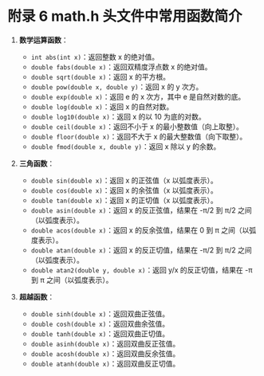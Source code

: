 # 附录 6 math.h 头文件中常用函数简介

1. **数学运算函数**：
    - `int abs(int x)`：返回整数 x 的绝对值。
    - `double fabs(double x)`：返回双精度浮点数 x 的绝对值。
    - `double sqrt(double x)`：返回 x 的平方根。
    - `double pow(double x, double y)`：返回 x 的 y 次方。
    - `double exp(double x)`：返回 e 的 x 次方，其中 e 是自然对数的底。
    - `double log(double x)`：返回 x 的自然对数。
    - `double log10(double x)`：返回 x 的以 10 为底的对数。
    - `double ceil(double x)`：返回不小于 x 的最小整数值（向上取整）。
    - `double floor(double x)`：返回不大于 x 的最大整数值（向下取整）。
    - `double fmod(double x, double y)`：返回 x 除以 y 的余数。

2. **三角函数**：
    - `double sin(double x)`：返回 x 的正弦值（x 以弧度表示）。
    - `double cos(double x)`：返回 x 的余弦值（x 以弧度表示）。
    - `double tan(double x)`：返回 x 的正切值（x 以弧度表示）。
    - `double asin(double x)`：返回 x 的反正弦值，结果在 -π/2 到 π/2 之间（以弧度表示）。
    - `double acos(double x)`：返回 x 的反余弦值，结果在 0 到 π 之间（以弧度表示）。
    - `double atan(double x)`：返回 x 的反正切值，结果在 -π/2 到 π/2 之间（以弧度表示）。
    - `double atan2(double y, double x)`：返回 y/x 的反正切值，结果在 -π 到 π 之间（以弧度表示）。

3. **超越函数**：
    - `double sinh(double x)`：返回双曲正弦值。
    - `double cosh(double x)`：返回双曲余弦值。
    - `double tanh(double x)`：返回双曲正切值。
    - `double asinh(double x)`：返回双曲反正弦值。
    - `double acosh(double x)`：返回双曲反余弦值。
    - `double atanh(double x)`：返回双曲反正切值。
